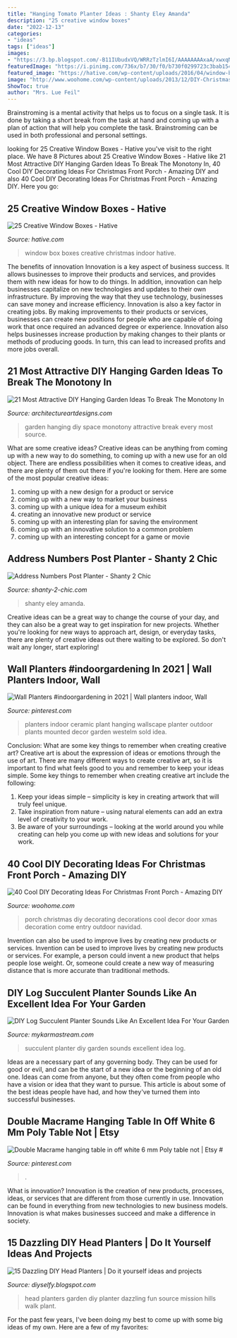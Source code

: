 ```yaml
---
title: "Hanging Tomato Planter Ideas : Shanty Eley Amanda"
description: "25 creative window boxes"
date: "2022-12-13"
categories:
- "ideas"
tags: ["ideas"]
images:
- "https://3.bp.blogspot.com/-B11IUbudxVQ/WRRzTzlmI6I/AAAAAAAAxaA/xwxqNwFooKsO23Hay59EFmtVf8_jkQ6VgCLcB/s1600/Dazzling-DIY-Head-Planters-9.jpg"
featuredImage: "https://i.pinimg.com/736x/b7/30/f0/b730f0299723c3bab1544005489e5997.jpg"
featured_image: "https://hative.com/wp-content/uploads/2016/04/window-box/8-window-box-ideas.jpg"
image: "http://www.woohome.com/wp-content/uploads/2013/12/DIY-Christmas-Porch-Ideas-23.jpg"
ShowToc: true
author: "Mrs. Lue Feil"
---
```



Brainstroming is a mental activity that helps us to focus on a single task. It is done by taking a short break from the task at hand and coming up with a plan of action that will help you complete the task. Brainstroming can be used in both professional and personal settings.

	

		
looking for 25 Creative Window Boxes - Hative you've visit to the right place. We have 8 Pictures about 25 Creative Window Boxes - Hative like 21 Most Attractive DIY Hanging Garden Ideas To Break The Monotony In, 40 Cool DIY Decorating Ideas For Christmas Front Porch - Amazing DIY and also 40 Cool DIY Decorating Ideas For Christmas Front Porch - Amazing DIY. Here you go:
		
    
## 25 Creative Window Boxes - Hative

<img loading=lazy src="https://hative.com/wp-content/uploads/2016/04/window-box/8-window-box-ideas.jpg" onerror="this.onerror=null;this.src='https://tse1.mm.bing.net/th?id=OIP.YA6ZNVF34F8MeBx0QFfnlgHaHa&amp;pid=15.1';" alt="25 Creative Window Boxes - Hative">

_Source: hative.com_

>window box boxes creative christmas indoor hative. 

	

The benefits of innovation
Innovation is a key aspect of business success. It allows businesses to improve their products and services, and provides them with new ideas for how to do things. In addition, innovation can help businesses capitalize on new technologies and updates to their own infrastructure. By improving the way that they use technology, businesses can save money and increase efficiency.
Innovation is also a key factor in creating jobs. By making improvements to their products or services, businesses can create new positions for people who are capable of doing work that once required an advanced degree or experience. Innovation also helps businesses increase production by making changes to their plants or methods of producing goods. In turn, this can lead to increased profits and more jobs overall.

    
## 21 Most Attractive DIY Hanging Garden Ideas To Break The Monotony In

<img loading=lazy src="https://www.architectureartdesigns.com/wp-content/uploads/2016/03/16-55.jpg" onerror="this.onerror=null;this.src='https://tse1.mm.bing.net/th?id=OIP.UxNls24hAynOu88ORfhCLwHaJ6&amp;pid=15.1';" alt="21 Most Attractive DIY Hanging Garden Ideas To Break The Monotony In">

_Source: architectureartdesigns.com_

>garden hanging diy space monotony attractive break every most source. 

	

What are some creative ideas?
Creative ideas can be anything from coming up with a new way to do something, to coming up with a new use for an old object. There are endless possibilities when it comes to creative ideas, and there are plenty of them out there if you're looking for them. Here are some of the most popular creative ideas: 
1. coming up with a new design for a product or service 
2. coming up with a new way to market your business 
3. coming up with a unique idea for a museum exhibit 
4. creating an innovative new product or service 
5. coming up with an interesting plan for saving the environment 
6. coming up with an innovative solution to a common problem 
7. coming up with an interesting concept for a game or movie 

    
## Address Numbers Post Planter - Shanty 2 Chic

<img loading=lazy src="https://www.shanty-2-chic.com/wp-content/uploads/2015/03/20150316_153811-500x889.jpg" onerror="this.onerror=null;this.src='https://tse2.mm.bing.net/th?id=OIP.iQCHHD6c_XMfc1lvlkYa4AHaNK&amp;pid=15.1';" alt="Address Numbers Post Planter - Shanty 2 Chic">

_Source: shanty-2-chic.com_

>shanty eley amanda. 

	

Creative ideas can be a great way to change the course of your day, and they can also be a great way to get inspiration for new projects. Whether you're looking for new ways to approach art, design, or everyday tasks, there are plenty of creative ideas out there waiting to be explored. So don't wait any longer, start exploring!

    
## Wall Planters #indoorgardening In 2021 | Wall Planters Indoor, Wall

<img loading=lazy src="https://i.pinimg.com/736x/5b/18/0b/5b180b9aa3c22650cb0764282ef14090.jpg" onerror="this.onerror=null;this.src='https://tse1.mm.bing.net/th?id=OIP.voArChNzum41NuZsWhKsbAHaJQ&amp;pid=15.1';" alt="Wall Planters #indoorgardening in 2021 | Wall planters indoor, Wall">

_Source: pinterest.com_

>planters indoor ceramic plant hanging wallscape planter outdoor plants mounted decor garden westelm sold idea. 

	

Conclusion: What are some key things to remember when creating creative art?
Creative art is about the expression of ideas or emotions through the use of art. There are many different ways to create creative art, so it is important to find what feels good to you and remember to keep your ideas simple. Some key things to remember when creating creative art include the following:
1. Keep your ideas simple – simplicity is key in creating artwork that will truly feel unique.
2. Take inspiration from nature – using natural elements can add an extra level of creativity to your work.
3. Be aware of your surroundings – looking at the world around you while creating can help you come up with new ideas and solutions for your work.

    
## 40 Cool DIY Decorating Ideas For Christmas Front Porch - Amazing DIY

<img loading=lazy src="http://www.woohome.com/wp-content/uploads/2013/12/DIY-Christmas-Porch-Ideas-23.jpg" onerror="this.onerror=null;this.src='https://tse2.mm.bing.net/th?id=OIP.kyiDUiaHgb9d0GutB-TRegHaLD&amp;pid=15.1';" alt="40 Cool DIY Decorating Ideas For Christmas Front Porch - Amazing DIY">

_Source: woohome.com_

>porch christmas diy decorating decorations cool decor door xmas decoration come entry outdoor navidad. 

	

Invention can also be used to improve lives by creating new products or services.
Invention can be used to improve lives by creating new products or services. For example, a person could invent a new product that helps people lose weight. Or, someone could create a new way of measuring distance that is more accurate than traditional methods.

    
## DIY Log Succulent Planter Sounds Like An Excellent Idea For Your Garden

<img loading=lazy src="https://mykarmastream.com/wp-content/uploads/2017/05/IMG_4504b-2.jpg" onerror="this.onerror=null;this.src='https://tse1.mm.bing.net/th?id=OIP.wKQuf-i_S911xvvE_1hmuAHaLH&amp;pid=15.1';" alt="DIY Log Succulent Planter Sounds Like An Excellent Idea For Your Garden">

_Source: mykarmastream.com_

>succulent planter diy garden sounds excellent idea log. 

	

Ideas are a necessary part of any governing body. They can be used for good or evil, and can be the start of a new idea or the beginning of an old one. Ideas can come from anyone, but they often come from people who have a vision or idea that they want to pursue. This article is about some of the best ideas people have had, and how they've turned them into successful businesses.

    
## Double Macrame Hanging Table In Off White 6 Mm Poly Table Not | Etsy #

<img loading=lazy src="https://i.pinimg.com/736x/b7/30/f0/b730f0299723c3bab1544005489e5997.jpg" onerror="this.onerror=null;this.src='https://tse3.mm.bing.net/th?id=OIP.UYtc_zbSPXyvlZ2QlA8PHAHaJ4&amp;pid=15.1';" alt="Double Macrame hanging table in off white 6 mm Poly table not | Etsy #">

_Source: pinterest.com_

>. 

	

What is innovation?
Innovation is the creation of new products, processes, ideas, or services that are different from those currently in use. Innovation can be found in everything from new technologies to new business models. Innovation is what makes businesses succeed and make a difference in society.

    
## 15 Dazzling DIY Head Planters | Do It Yourself Ideas And Projects

<img loading=lazy src="https://3.bp.blogspot.com/-B11IUbudxVQ/WRRzTzlmI6I/AAAAAAAAxaA/xwxqNwFooKsO23Hay59EFmtVf8_jkQ6VgCLcB/s1600/Dazzling-DIY-Head-Planters-9.jpg" onerror="this.onerror=null;this.src='https://tse3.mm.bing.net/th?id=OIP.bYp4PMxvcp0P5lfEd5U1OgHaJ5&amp;pid=15.1';" alt="15 Dazzling DIY Head Planters | Do it yourself ideas and projects">

_Source: diyselfy.blogspot.com_

>head planters garden diy planter dazzling fun source mission hills walk plant. 

	

For the past few years, I've been doing my best to come up with some big ideas of my own. Here are a few of my favorites: 

